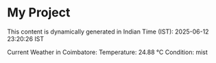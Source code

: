 # My Project

This content is dynamically generated in Indian Time (IST): 2025-06-12 23:20:26 IST


Current Weather in Coimbatore:
Temperature: 24.88 °C
Condition: mist
